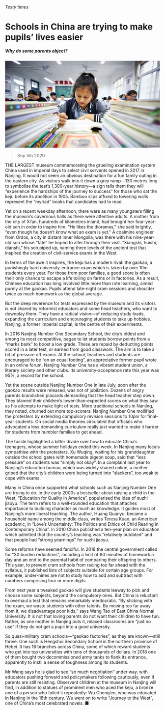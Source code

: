 ###### Testy times

# Schools in China are trying to make pupils’ lives easier 

##### Why do some parents object? 

![image](images/20200905_CNP003_0.jpg) 

> Sep 5th 2020 

THE LARGEST museum commemorating the gruelling examination system China used in imperial days to select civil servants opened in 2017 in Nanjing. It would not seem an obvious destination for a fun family outing in the eastern city. As visitors walk into it down a grey ramp—130 metres long to symbolise the test’s 1,300-year history—a sign tells them they will “experience the hardships of the journey to success” for those who sat the keju before its abolition in 1905. Bamboo slips affixed to towering walls represent the “myriad” books that candidates had to read.

Yet on a recent weekday afternoon, there were as many youngsters filling the museum’s cavernous halls as there were attentive adults. A mother from the city of Xi’an, hundreds of kilometres inland, had brought her four-year-old son in order to inspire him. “He likes the dioramas,” she said brightly, “even though he doesn’t know what an exam is yet.” A coalmine engineer from Ordos, a city in distant Inner Mongolia, was there with his nine-year-old son whose “fate” he hoped to alter through their visit. “Xiangshi, huishi, dianshi,” his son piped up, naming three levels of the ancient test that inspired the creation of civil-service exams in the West.


In terms of the awe it inspires, the keju has a modern rival: the gaokao, a punishingly hard university-entrance exam which is taken by over 10m students every year. For those from poor families, a good score is often their only chance to escape a life toiling on farms or in factories. As a result, Chinese education has long involved little more than rote learning, aimed purely at the gaokao. Pupils attend late-night cram sessions and shoulder twice as much homework as the global average.

But the deep reverence for tests expressed by the museum and its visitors is not shared by reformist educators and some head teachers, who want to downplay them. They have a radical vision—of reducing study loads, expanding the curriculum and encouraging students to take up hobbies. Nanjing, a former imperial capital, is the centre of their experiments.

In 2016 Nanjing Number One Secondary School, the city’s oldest and among its most competitive, began to let students borrow points from a “marks bank” to boost a low grade. These are repaid by deducting points scored in a later test, or earned from good classwork. The aim is to take a bit of pressure off exams. At the school, teachers and students are encouraged to be “on an equal footing”, an appreciative former pupil wrote in an online forum. Nanjing Number One has a vibrant student union, a literary society and other clubs. Its university-acceptance rate this year was 95%, a record for the school.

Yet the scene outside Nanjing Number One in late July, soon after the gaokao results were released, was not of jubilation. Dozens of angry parents brandished placards demanding that the head teacher step down. They blamed their children’s lower-than-expected scores on what they saw as his attempts to make light of tests. More traditional schools in Nanjing, they noted, churned out more top-scorers. Nanjing Number One mollified the protesters by extending compulsory revision sessions to 10pm for final-year students. On social media theories circulated that officials who advocated a less demanding curriculum really just wanted to make it harder for students from humbler families to get ahead.

The tussle highlighted a bitter divide over how to educate China’s teenagers, whose summer holidays ended this week. In Nanjing many locals sympathise with the protesters. Xu Wuqing, waiting for his granddaughter outside the school gates with homemade pigeon soup, said that “less pressure” on students was “simply not okay”. In a complaint last year to Nanjing’s education bureau, which was widely shared online, a mother griped that the city’s children were being turned into “slackers”, too weak to cope with exams.

Many in China once supported what schools such as Nanjing Number One are trying to do. In the early 2000s a bestseller about raising a child in the West, “Education for Quality in America”, popularised the idea of suzhi jiaoyu. The term refers to a well-rounded education that attaches importance to building character as much as knowledge. It guides most of Nanjing’s more liberal teaching. The author, Huang Quanyu, became a household name among the middle class, writes Teresa Kuan, an American academic, in “Love’s Uncertainty: The Politics and Ethics of Child Rearing in Contemporary China”. In 2010 China published a ten-year plan on education which admitted that the country’s teaching was “relatively outdated” and that people had “strong yearnings” for suzhi jiaoyu.

Some reforms have seemed fanciful. In 2018 the central government called for “30 burden reductions”, including a limit of 90 minutes of homework a day and an end to the parental habit of comparing their offspring to others. This year, to prevent cram schools from racing too far ahead with the syllabus, it published lists of subjects suitable for certain age groups. For example, under-nines are not to study how to add and subtract with numbers comprising four or more digits.

From next year a tweaked gaokao will give students leeway to pick and choose some subjects, beyond the compulsory ones. But China is reluctant to overhaul a test that remains remarkably meritocratic. “By sticking with the exam, we waste students with other talents. By moving too far away from it, we disadvantage poor kids,” says Wang Tao of East China Normal University. It is not that loving parents do not want their children to have fun. Rather, as one mother in Nanjing puts it, relaxed classrooms are “just no use” if they do not get a pupil into a good university.

So quasi-military cram schools—“gaokao factories”, as they are known—still thrive. One such is Hengshui Secondary School in the northern province of Hebei. It has 18 branches across China, some of which reward students who get into top universities with tens of thousands of dollars. In 2018 one of them bought two decommissioned army tanks to flank its entrance, apparently to instil a sense of toughness among its students.

Mr Wang says he is glad to see “so much negotiation” under way, with educators pushing forward and policymakers following cautiously, even if parents are still resisting. Observant children at the museum in Nanjing will find, in addition to statues of prominent men who aced the keju, a bronze one of a person who failed it repeatedly: Wu Cheng’en, who was educated in Nanjing in the 16th century. Wu went on to write “Journey to the West”, one of China’s most celebrated novels. ■

